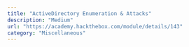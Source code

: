 ```yaml
---
title: "ActiveDirectory Enumeration & Attacks"
description: "Medium"
url: "https://academy.hackthebox.com/module/details/143"
category: "Miscellaneous"
---
```



